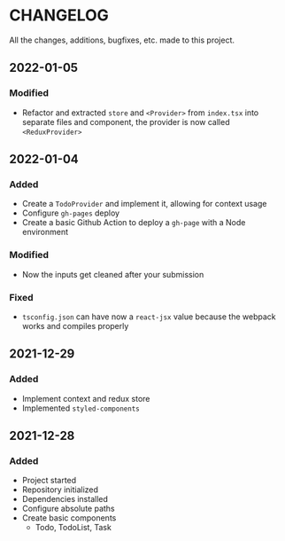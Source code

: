 # CHANGELOG #
All the changes, additions, bugfixes, etc. made to this project.

## 2022-01-05
### Modified
- Refactor and extracted `store` and `<Provider>` from `index.tsx` into separate files and component, the provider is now called `<ReduxProvider>`

## 2022-01-04
### Added
- Create a `TodoProvider` and implement it, allowing for context usage
- Configure `gh-pages` deploy
- Create a basic Github Action to deploy a `gh-page` with a Node environment

### Modified
- Now the inputs get cleaned after your submission

### Fixed
- `tsconfig.json` can have now a `react-jsx` value because the webpack works and compiles properly

## 2021-12-29
### Added
- Implement context and redux store
- Implemented `styled-components`

## 2021-12-28
### Added
- Project started
- Repository initialized
- Dependencies installed
- Configure absolute paths
- Create basic components
  - Todo, TodoList, Task